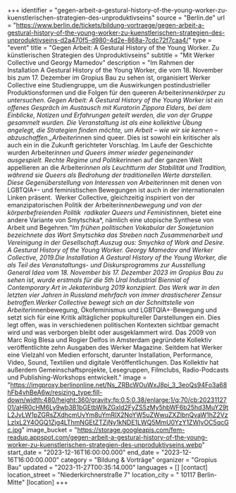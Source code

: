 +++
identifier = "gegen-arbeit-a-gestural-history-of-the-young-worker-zu-kuenstlerischen-strategien-des-unproduktivseins"
source = "Berlin.de"
url = "https://www.berlin.de/tickets/bildung-vortraege/gegen-arbeit-a-gestural-history-of-the-young-worker-zu-kuenstlerischen-strategien-des-unproduktivseins-d2a470f5-d980-4d2e-868a-7cdc72f7caa4/"
type = "event"
title = "Gegen Arbeit: A Gestural History of the Young Worker. Zu künstlerischen Strategien des Unproduktivseins"
subtitle = "Mit Werker Collective und Georgy Mamedov"
description = "Im Rahmen der Installation A Gestural History of the Young Worker, die vom 18. November bis zum 17. Dezember im Gropius Bau zu sehen ist, organisiert Werker Collective eine Studiengruppe, um die Auswirkungen postindustrieller Produktionsformen und die Folgen für den queeren Arbeiter*innenkörper zu untersuchen. Gegen Arbeit: A Gestural History of the Young Worker ist ein offenes Gespräch im Austausch mit Kuratorin Zippora Elders, bei dem Einblicke, Notizen und Erfahrungen geteilt werden, die von der Gruppe gesammelt wurden. Die Veranstaltung ist als eine kollektive Übung angelegt, die Strategien finden möchte, um Arbeit – wie wir sie kennen – abzuschaffen.„Arbeiter*innen sind queer. Dies ist sowohl ein kritischer als auch ein in die Zukunft gerichteter Vorschlag. Im Laufe der Geschichte wurden Arbeiter*innen und Queers immer wieder gegeneinander ausgespielt. Rechte Regime und Politiker*innen auf der ganzen Welt appellieren an die Arbeiter*innen als Leuchtturm der Stabilität und Tradition, während sie Queers als Bedrohung der traditionellen Werte darstellen. Diese Gegenüberstellung von Interessen von Arbeiter*innen mit denen von LGBTQIA+- und feministischen Bewegungen ist auch in der internationalen Linken präsent.  Werker Collective, gleichzeitig inspiriert von der emanzipatorischen Politik der Arbeiter*innenbewegung und von der körperbefreienden Politik  radikaler Queers und Feminist*innen, bietet eine andere Variante von Smytschka*, nämlich eine utopische Synthese von Arbeit und Begehren.“*Im frühen politischen Vokabular der Sowjetunion bezeichnete das Wort Smytschka das Streben nach Zusammenarbeit und Vereinigung in der Gesellschaft.Auszug aus: Smychka of Work and Desire. A Gestural History of the Young Worker. Georgy Mamedov and Werker Collective, 2019.Die Installation A Gestural History of the Young Worker, die als Teil des Veranstaltungs- und Diskursprogramms zur Ausstellung General Idea vom 18. November bis 17. Dezember 2023 im Gropius Bau zu sehen ist, wurde erstmals für die 5th Ural Industrial Biennial of Contemporary Art in Jekaterinburg 2019 konzipiert. Das Werk war in den letzten vier Jahren in Russland mehrfach von immer drastischerer Zensur betroffen.Werker Collective bewegt sich an der Schnittstelle von Arbeiter*innenbewegung, Ökofeminismus und LGBTQIA+-Bewegung und setzt sich für eine Kritik alltäglicher popkultureller Darstellungen ein. Dies legt offen, was in verschiedenen politischen Kontexten sichtbar gemacht wird und was verborgen bleibt oder ausgeklammert wird. Das 2009 von Marc Roig Blesa und Rogier Delfos in Amsterdam gegründete Kollektiv veröffentlichte zehn Ausgaben des Werker Magazine. Seitdem hat Werker eine Vielzahl von Medien erforscht, darunter Installation, Performance, Video, Sound, Textilien und digitale Veröffentlichungen. Das Kollektiv hat außerdem Gemeinschaftsprojekte, Lesegruppen, Filmclubs, Radio-Podcasts und Publishing-Workshops entwickelt."
image = "https://imgproxy.berlinonline.net/Ns_ZRBcWOuWxJ8pi_3_3eoQs94Fo3a68hFb4vhBeA6w/resizing_type:fill-down/width:480/height:360/gravity:fp:0.5:0.38/enlarge:1/q:70/cb:2023112701/aHR0cHM6Ly9wb3B1bGEtbWlkZGxld2FyZS5zMy5hbWF6b25hd3MuY29tL2JvLW1pZGRsZXdhcmUvYm8uYmRlX2NoYW5uZWwuZXZlbnQvaW1hZ2VzLzIxL2Y4OGQ1Zjg4LThmNGEtZTZjNy1kNDE1LWQ5MmU0YzY1ZWIyOC5qcGc.jpg"
image_bucket = "https://storage.googleapis.com/fem-readup.appspot.com/gegen-arbeit-a-gestural-history-of-the-young-worker-zu-kuenstlerischen-strategien-des-unproduktivseins.webp"
start_date = "2023-12-16T16:00:00.000"
end_date = "2023-12-16T16:00:00.000"
category = "Bildung & Vorträge"
organizer = "Gropius Bau"
updated = "2023-11-27T00:35:14.000"
languages = []
[contact]
location_street = "Niederkirchnerstraße 7"
location_city = " 10117 Berlin-Mitte"
[location]
+++